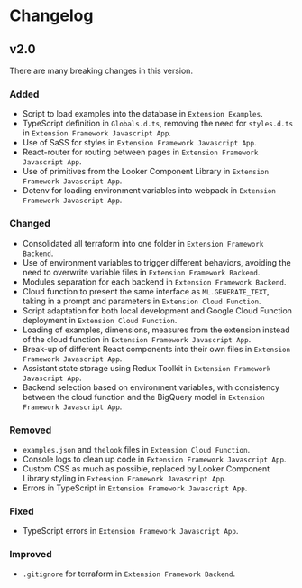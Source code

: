 # Changelog

## v2.0

There are many breaking changes in this version.

### Added
- Script to load examples into the database in `Extension Examples`.
- TypeScript definition in `Globals.d.ts`, removing the need for `styles.d.ts` in `Extension Framework Javascript App`.
- Use of SaSS for styles in `Extension Framework Javascript App`.
- React-router for routing between pages in `Extension Framework Javascript App`.
- Use of primitives from the Looker Component Library in `Extension Framework Javascript App`.
- Dotenv for loading environment variables into webpack in `Extension Framework Javascript App`.

### Changed
- Consolidated all terraform into one folder in `Extension Framework Backend`.
- Use of environment variables to trigger different behaviors, avoiding the need to overwrite variable files in `Extension Framework Backend`.
- Modules separation for each backend in `Extension Framework Backend`.
- Cloud function to present the same interface as `ML.GENERATE_TEXT`, taking in a prompt and parameters in `Extension Cloud Function`.
- Script adaptation for both local development and Google Cloud Function deployment in `Extension Cloud Function`.
- Loading of examples, dimensions, measures from the extension instead of the cloud function in `Extension Framework Javascript App`.
- Break-up of different React components into their own files in `Extension Framework Javascript App`.
- Assistant state storage using Redux Toolkit in `Extension Framework Javascript App`.
- Backend selection based on environment variables, with consistency between the cloud function and the BigQuery model in `Extension Framework Javascript App`.

### Removed
- `examples.json` and `thelook` files in `Extension Cloud Function`.
- Console logs to clean up code in `Extension Framework Javascript App`.
- Custom CSS as much as possible, replaced by Looker Component Library styling in `Extension Framework Javascript App`.
- Errors in TypeScript in `Extension Framework Javascript App`.

### Fixed
- TypeScript errors in `Extension Framework Javascript App`.

### Improved
- `.gitignore` for terraform in `Extension Framework Backend`.
